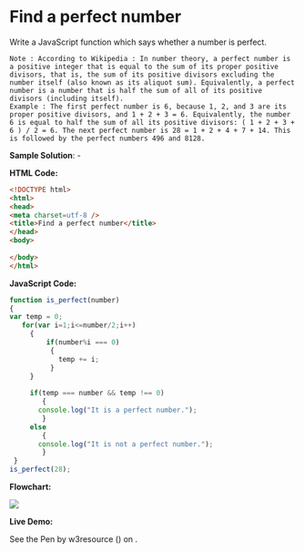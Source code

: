 # Find a perfect number

Write a JavaScript function which says whether a number is perfect.

```
Note : According to Wikipedia : In number theory, a perfect number is a positive integer that is equal to the sum of its proper positive divisors, that is, the sum of its positive divisors excluding the number itself (also known as its aliquot sum). Equivalently, a perfect number is a number that is half the sum of all of its positive divisors (including itself).
Example : The first perfect number is 6, because 1, 2, and 3 are its proper positive divisors, and 1 + 2 + 3 = 6. Equivalently, the number 6 is equal to half the sum of all its positive divisors: ( 1 + 2 + 3 + 6 ) / 2 = 6. The next perfect number is 28 = 1 + 2 + 4 + 7 + 14. This is followed by the perfect numbers 496 and 8128.
```

**Sample Solution**: -

**HTML Code:**

```html
<!DOCTYPE html>
<html>
<head>
<meta charset=utf-8 />
<title>Find a perfect number</title>
</head>
<body>
  
</body>
</html>

```

**JavaScript Code:**

```js
function is_perfect(number)
{
var temp = 0;
   for(var i=1;i<=number/2;i++)
     {
         if(number%i === 0)
          {
            temp += i;
          }
     }
   
     if(temp === number && temp !== 0)
        {
       console.log("It is a perfect number.");
        } 
     else
        {
       console.log("It is not a perfect number.");
        }   
 } 
is_perfect(28); 

```

**Flowchart:**

![](https://www.w3resource.com/w3r_images/javascript-function-exercise-12.png)

**Live Demo:**

<section class="expand-codepen"><p data-height="380" data-theme-id="0" data-slug-hash="QqMVwq" data-default-tab="js,result" data-user="w3resource" data-embed-version="2" data-pen-title="JavaScript - Find a perfect number-function-ex- 12" data-editable="true" class="codepen">See the Pen by w3resource () on .</p><codepen></codepen></section>